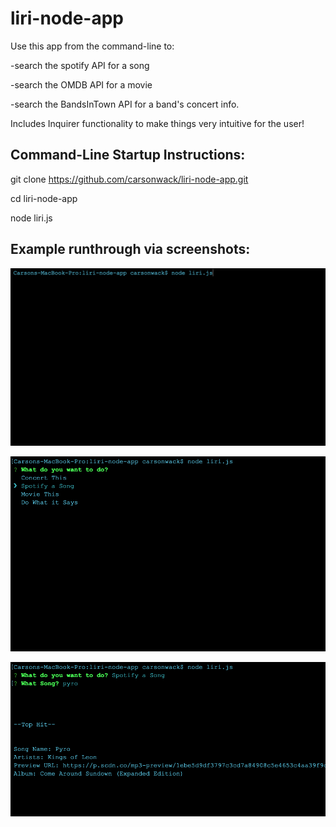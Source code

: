 # liri-node-app


Use this app from the command-line to:



-search the spotify API for a song

-search the OMDB API for a movie

-search the BandsInTown API for a band's concert info.







Includes Inquirer functionality to make things very intuitive for the user!



Command-Line Startup Instructions:
----------------------------------

git clone https://github.com/carsonwack/liri-node-app.git

cd liri-node-app

node liri.js



Example runthrough via screenshots:
-----------------------------------

![Alt text](./images/1.png?raw=true "Optional Title")


![Alt text](./images/2.png?raw=true "Optional Title")


![Alt text](./images/3.png?raw=true "Optional Title")


